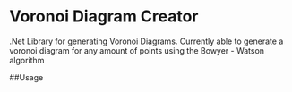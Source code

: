 # Voronoi Diagram Creator

.Net Library for generating Voronoi Diagrams. Currently able to generate a voronoi diagram for any amount of points using the Bowyer - Watson algorithm

##Usage

